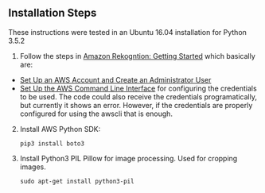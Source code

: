 ## Installation Steps

These instructions were tested in an Ubuntu 16.04 installation for Python 3.5.2

1. Follow the steps in [Amazon Rekogntion: Getting Started](http://docs.aws.amazon.com/rekognition/latest/dg/getting-started.html) which basically are:
  * [Set Up an AWS Account and Create an Administrator User](http://docs.aws.amazon.com/rekognition/latest/dg/setting-up.html)
  * [Set Up the AWS Command Line Interface](http://docs.aws.amazon.com/rekognition/latest/dg/setup-awscli.html) for configuring the credentials to be used. The code could also receive the credentials programatically, but currently it shows an error. However, if the credentials are properly configured for using the awscli that is enough.
2. Install AWS Python SDK:
   ```
   pip3 install boto3
   ```
3. Install Python3 PIL Pillow for image processing. Used for cropping images.
   ```
   sudo apt-get install python3-pil
   ```
